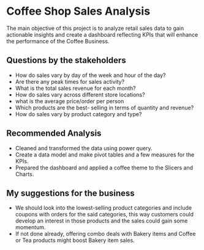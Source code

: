 # Coffee Shop Sales Analysis
The main objective of this project is to analyze retail sales data to gain actionable insights and create a dashboard reflecting KPIs that will enhance the performance of the Coffee Business.

## Questions by the stakeholders

- How do sales vary by day of the
week and hour of the day?
- Are there any peak times for sales
activity?
- What is the total sales revenue for
each month?
- How do sales vary across different
store locations?
- what is the average price/order
per person
- Which products are the best-
selling in terms of quantity and
revenue?
- How do sales vary by product
category and type?

## Recommended Analysis
- Cleaned and transformed the data using power query.
- Create a data model and make pivot tables and a few measures for the KPIs.
- Prepared the dashboard and applied a coffee theme to the Slicers and Charts.

## My suggestions for the business
- We should look into the lowest-selling product categories and include coupons with orders for the said categories, this way customers could develop an interest in those products and the sales could gain some momentum.
- If not done already, offering combo deals with Bakery items and Coffee or Tea products might boost Bakery item sales.



